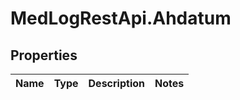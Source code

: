 # MedLogRestApi.Ahdatum

## Properties

Name | Type | Description | Notes
------------ | ------------- | ------------- | -------------


